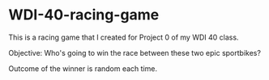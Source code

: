 # WDI-40-racing-game

This is a racing game that I created for Project 0 of my WDI 40 class.

Objective:
Who's going to win the race between these two epic sportbikes?

Outcome of the winner is random each time.
